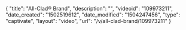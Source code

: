 {
    "title": "All-Clad&reg; Brand",
    "description": "",
    "videoid": "109973211",
    "date_created": "1502519612",
    "date_modified": "1504247456",
    "type": "captivate",
    "layout": "video",
    "url": "\/v\/all-clad-brand\/109973211"
}